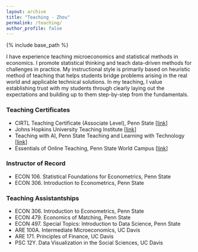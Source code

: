 ```yaml
---
layout: archive
title: "Teaching - Zhou"
permalink: /teaching/
author_profile: false
---
```


{% include base_path %}

I have experience teaching microeconomics and statistical methods in economics. I promote statistical thinking and teach data-driven methods for challenges in practice. My instructional style is primarily based on heuristic method of teaching that helps students bridge problems arising in the real world and applicable technical solutions. In my teaching, I value establishing trust with my students through clearly laying out the expectations and building up to them step-by-step from the fundamentals.


### Teaching Certificates
* CIRTL Teaching Certificate (Associate Level), Penn State [[link](https://drive.google.com/file/d/1GksbjR2dewiYzXwkZcVc75jHLiKK9Xtv/view?usp=drive_link)]
* Johns Hopkins University Teaching Institute [[link](https://drive.google.com/file/d/1NtEmOuhfymihpc-l6QZTiT1irdL8P0pS/view?usp=drive_link)]
* Teaching with AI, Penn State Teaching and Learning with Technology [[link](https://drive.google.com/file/d/1P_3CwPXz40xsEp6kZyVzND2MmgtJwxAO/view?usp=drive_link)]
* Essentials of Online Teaching, Penn State World Campus [[link](https://drive.google.com/file/d/10N3LlEUe3kKpa0vCVe5PuBn6nxqMIeLS/view?usp=drive_link)]

### Instructor of Record
* ECON 106. Statistical Foundations for Econometrics, Penn State
* ECON 306. Introduction to Econometrics, Penn State

### Teaching Assistantships
* ECON 306. Introduction to Econometrics, Penn State
* ECON 479. Economics of Matching, Penn State
* ECON 497. Special Topics: Introduction to Data Science, Penn State
* ARE 100A. Intermediate Microeconomics, UC Davis
* ARE 171. Principles of Finance, UC Davis
* PSC 12Y. Data Visualization in the Social Sciences, UC Davis
